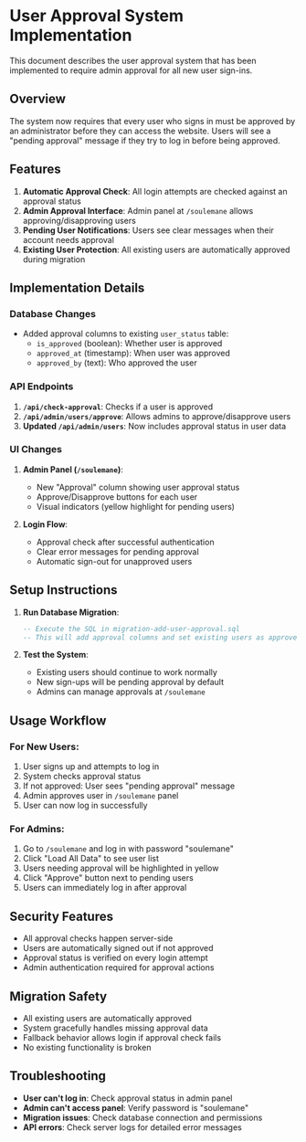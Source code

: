 # User Approval System Implementation

This document describes the user approval system that has been implemented to require admin approval for all new user sign-ins.

## Overview

The system now requires that every user who signs in must be approved by an administrator before they can access the website. Users will see a "pending approval" message if they try to log in before being approved.

## Features

1. **Automatic Approval Check**: All login attempts are checked against an approval status
2. **Admin Approval Interface**: Admin panel at `/soulemane` allows approving/disapproving users
3. **Pending User Notifications**: Users see clear messages when their account needs approval
4. **Existing User Protection**: All existing users are automatically approved during migration

## Implementation Details

### Database Changes

- Added approval columns to existing `user_status` table:
  - `is_approved` (boolean): Whether user is approved
  - `approved_at` (timestamp): When user was approved
  - `approved_by` (text): Who approved the user

### API Endpoints

1. **`/api/check-approval`**: Checks if a user is approved
2. **`/api/admin/users/approve`**: Allows admins to approve/disapprove users
3. **Updated `/api/admin/users`**: Now includes approval status in user data

### UI Changes

1. **Admin Panel (`/soulemane`)**:
   - New "Approval" column showing user approval status
   - Approve/Disapprove buttons for each user
   - Visual indicators (yellow highlight for pending users)

2. **Login Flow**:
   - Approval check after successful authentication
   - Clear error messages for pending approval
   - Automatic sign-out for unapproved users

## Setup Instructions

1. **Run Database Migration**:
   ```sql
   -- Execute the SQL in migration-add-user-approval.sql
   -- This will add approval columns and set existing users as approved
   ```

2. **Test the System**:
   - Existing users should continue to work normally
   - New sign-ups will be pending approval by default
   - Admins can manage approvals at `/soulemane`

## Usage Workflow

### For New Users:
1. User signs up and attempts to log in
2. System checks approval status
3. If not approved: User sees "pending approval" message
4. Admin approves user in `/soulemane` panel
5. User can now log in successfully

### For Admins:
1. Go to `/soulemane` and log in with password "soulemane"
2. Click "Load All Data" to see user list
3. Users needing approval will be highlighted in yellow
4. Click "Approve" button next to pending users
5. Users can immediately log in after approval

## Security Features

- All approval checks happen server-side
- Users are automatically signed out if not approved
- Approval status is verified on every login attempt
- Admin authentication required for approval actions

## Migration Safety

- All existing users are automatically approved
- System gracefully handles missing approval data
- Fallback behavior allows login if approval check fails
- No existing functionality is broken

## Troubleshooting

- **User can't log in**: Check approval status in admin panel
- **Admin can't access panel**: Verify password is "soulemane"
- **Migration issues**: Check database connection and permissions
- **API errors**: Check server logs for detailed error messages